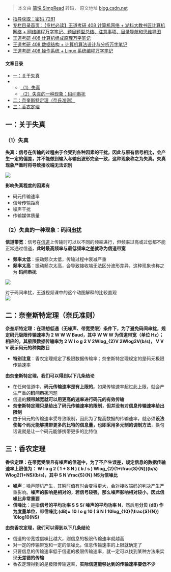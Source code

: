 > 本文由 [简悦 SimpRead](http://ksria.com/simpread/) 转码， 原文地址 [blog.csdn.net](https://blog.csdn.net/qq_39183034/article/details/124460130)

*   [指导获取：密码 7281](https://url18.ctfile.com/f/22722418-803125355-edf378)
*   [专栏目录首页：【专栏必读】王道考研 408 计算机网络 + 湖科大教书匠计算机网络 + 网络编程万字笔记、题目题型总结、注意事项、目录导航和思维导图](https://zhangxing-tech.blog.csdn.net/article/details/125668174)
*   [王道考研 408 计算机组成原理万字笔记](https://zhangxing-tech.blog.csdn.net/article/details/120664162?spm=1001.2014.3001.5502)
*   [王道考研 408 数据结构 + 计算机算法设计与分析万字笔记](https://blog.csdn.net/qq_39183034/article/details/121501138?spm=1001.2014.3001.5501)
*   [王道考研 408 操作系统 + Linux 系统编程万字笔记](https://zhangxing-tech.blog.csdn.net/article/details/121004242?spm=1001.2014.3001.5502)

#### 文章目录

*   [一：关于失真](#_11)
*   *   [（1）失真](#1_13)
    *   [（2）失真的一种现象：码间串扰](#2_29)
*   [二：奈奎斯特定理（奈氏准则）](#_48)
*   [三：香农定理](#_66)

一：关于失真
------

### （1）失真

**失真：信号在传输的过程由于会受到各种因素的干扰，因此与原有信号相比，会产生一定的偏差，并不能做到输入与输出波形完全一致，这种现象称之为失真。失真现象严重时将导致接收端无法识别**

![](https://img-blog.csdnimg.cn/7002324e9fd543d5872599649c4c138a.png)

**影响失真程度的因素有**

*   码元传输速率
*   信号传输距离
*   噪声干扰
*   传输媒体质量

### （2）失真的一种现象：码间[串扰](https://so.csdn.net/so/search?q=%E4%B8%B2%E6%89%B0&spm=1001.2101.3001.7020)

**信道带宽**：信号在[信道](https://so.csdn.net/so/search?q=%E4%BF%A1%E9%81%93&spm=1001.2101.3001.7020)上传输时可以以不同的频率进行，但频率过高或过低都不能正常通过信道，**此时最高频率与最低频率之差就称为信道带宽**

*   **频率太低**：振动频次太低，传输过程中衰减严重
*   **频率太高**：振动频次太高，会导致接收端无法区分波形差异，这种现象也称之为 **码间串扰**

![](https://img-blog.csdnimg.cn/d136e0f276c44f5aafc42016997e7236.png)

对于码间串扰，王道视频课中的这个动图解释的比较直观  
![](https://img-blog.csdnimg.cn/8a8bea1fa9db414aae485f593229da63.gif)

二：奈奎斯特定理（奈氏准则）
--------------

**奈奎斯特定理：在理想低通（无噪声、带宽受限）条件下，为了避免码间串扰，规定码元极限传输速率为 2 W W W Baud，其中 W W W 为信道带宽（单位 Hz）；相应的，其极限数据传输率为 2 W l o g 2 V 2Wlog_{2}V 2Wlog2​V(b/s)， V V V 表示码元的种类数目**

*   **特别注意**：香农定理规定了极限数据传输率；奈奎斯特定理规定的是码元极限传输速率

**由奈奎斯特定理，我们可以得到以下几条结论**

*   在任何信道中，**码元传输速率是有上限的**。如果传输速率超过此上限，就会产生严重的**码间串扰**问题
*   信道的**频带越宽就可以用更高的速率进行码元的有效传输**
*   **奈奎斯特定理只是给出了码元传输速率的限制，但并没有对信息传输速率给出限制**
*   由于码元的传输速率受导致限制，因此为了提高数据的传输速率，就必须**设法使每个码元能够携带更多的比特的信息量，也即采用多元制的调制方法**，换句话说就是让一个码元能够携带更多的比特位

三：香农定理
------

**香农定理：在带宽受限且有噪声的信道中，为了不产生误差，规定信息的数据传输速率上限值为： W l o g 2 ( 1 + S N ) ( b / s ) Wlog_{2}(1+\frac{S}{N})(b/s) Wlog2​(1+NS​)(b/s)，其中 S N \frac{S}{N} NS​为信噪比**

*   **噪声**：噪声随机产生，其瞬时值有时会变得更大，会对接收端码的判决产生严重影响。**噪声的影响是相对的，若信号较强，那么噪声影响相对较小，因此信噪比非常重要**
*   **信噪比**：是指**信号的平均功率 S S S/ 噪声的平均功率 N**，然后用**分贝 (dB) 作为度量单位**，即**信噪比 (dB)= 10 l o g 10 ( S N ) 10log_{10}(\frac{S}{N}) 10log10​(NS​)**

**由奈香农定理，我们可以得到以下几条结论**

*   信道的带宽或信噪比越大，则信息的极限传输速率就越高
*   对一定的传输带宽和一定的信噪比，信息传输速率的上限就确定了
*   只要信息的传输速率低于信道的极限传输速率，就一定可以找到某种方法来实现**无差错的传输**
*   香农定理得到的是极限传输速率，**实际信道能够达到的传输速率要低不少**